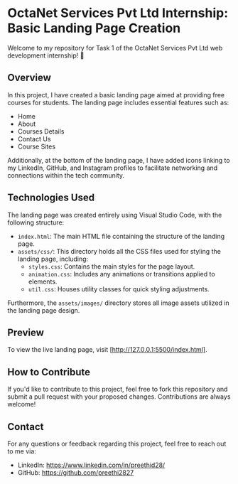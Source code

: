 # OctaNet Services Pvt Ltd Internship: Basic Landing Page Creation

Welcome to my repository for Task 1 of the OctaNet Services Pvt Ltd web development internship! 🚀

## Overview

In this project, I have created a basic landing page aimed at providing free courses for students. The landing page includes essential features such as:

- Home
- About
- Courses Details
- Contact Us
- Course Sites

Additionally, at the bottom of the landing page, I have added icons linking to my LinkedIn, GitHub, and Instagram profiles to facilitate networking and connections within the tech community.

## Technologies Used

The landing page was created entirely using Visual Studio Code, with the following structure:

- `index.html`: The main HTML file containing the structure of the landing page.
- `assets/css/`: This directory holds all the CSS files used for styling the landing page, including:
  - `styles.css`: Contains the main styles for the page layout.
  - `animation.css`: Includes any animations or transitions applied to elements.
  - `util.css`: Houses utility classes for quick styling adjustments.

Furthermore, the `assets/images/` directory stores all image assets utilized in the landing page design.

## Preview

To view the live landing page, visit [http://127.0.0.1:5500/index.html].

## How to Contribute

If you'd like to contribute to this project, feel free to fork this repository and submit a pull request with your proposed changes. Contributions are always welcome!

## Contact

For any questions or feedback regarding this project, feel free to reach out to me via:

- LinkedIn: https://www.linkedin.com/in/preethid28/
- GitHub: https://github.com/preethi2827
  

